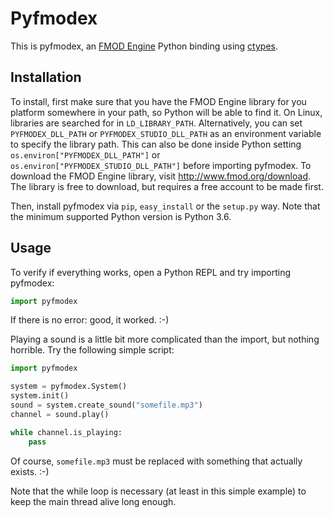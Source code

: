 Pyfmodex
========
This is pyfmodex, an [FMOD Engine](https://fmod.com) Python binding using [ctypes](https://docs.python.org/3/library/ctypes.html).

Installation
------------
To install, first make sure that you have the FMOD Engine library for you platform somewhere in your path, so Python will be able to find it.
On Linux, libraries are searched for in `LD_LIBRARY_PATH`.
Alternatively, you can set ``PYFMODEX_DLL_PATH`` or ``PYFMODEX_STUDIO_DLL_PATH`` as an environment variable to specify the library path. This can also be done inside Python setting ``os.environ["PYFMODEX_DLL_PATH"]`` or ``os.environ["PYFMODEX_STUDIO_DLL_PATH"]`` before importing pyfmodex.
To download the FMOD Engine library, visit http://www.fmod.org/download. The library is free to download, but requires a free account to be made first.

Then, install pyfmodex via `pip`, `easy_install` or the `setup.py` way. Note that the minimum supported Python version is Python 3.6.

Usage
-----
To verify if everything works, open a Python REPL and try importing pyfmodex:

```python
import pyfmodex
```

If there is no error: good, it worked. :-)

Playing a sound is a little bit more complicated than the import, but nothing horrible.
Try the following simple script:

```python
import pyfmodex

system = pyfmodex.System()
system.init()
sound = system.create_sound("somefile.mp3")
channel = sound.play()

while channel.is_playing:
    pass
```

Of course, `somefile.mp3` must be replaced with something that actually exists. :-)

Note that the while loop is necessary (at least in this simple example) to keep the main thread alive long enough.
